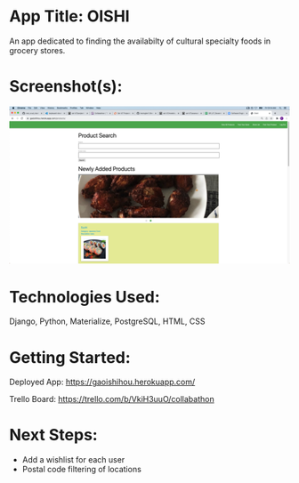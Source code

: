 # App Title: OISHI
An app dedicated to finding the availabilty of cultural specialty foods in grocery stores.

# Screenshot(s): 

![A Screenshot](screen-shot.png)

# Technologies Used: 
Django, Python, Materialize, PostgreSQL, HTML, CSS

# Getting Started:

Deployed App:
https://gaoishihou.herokuapp.com/

Trello Board:
https://trello.com/b/VkiH3uuO/collabathon


# Next Steps: 

- Add a wishlist for each user
- Postal code filtering of locations

